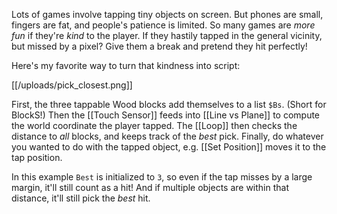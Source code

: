 Lots of games involve tapping tiny objects on screen. But phones are small, fingers are fat, and people's patience is limited. So many games are *more fun* if they're *kind* to the player. If they hastily tapped in the general vicinity, but missed by a pixel? Give them a break and pretend they hit perfectly!

Here's my favorite way to turn that kindness into script:

[[/uploads/pick_closest.png]]

First, the three tappable Wood blocks add themselves to a list `$Bs`. (Short for BlockS!) Then the [[Touch Sensor]] feeds into [[Line vs Plane]] to compute the world coordinate the player tapped. The [[Loop]] then checks the distance to *all* blocks, and keeps track of the *best* pick. Finally, do whatever you wanted to do with the tapped object, e.g. [[Set Position]] moves it to the tap position.

In this example `Best` is initialized to `3`, so even if the tap misses by a large margin, it'll still count as a hit! And if multiple objects are within that distance, it'll still pick the *best* hit.